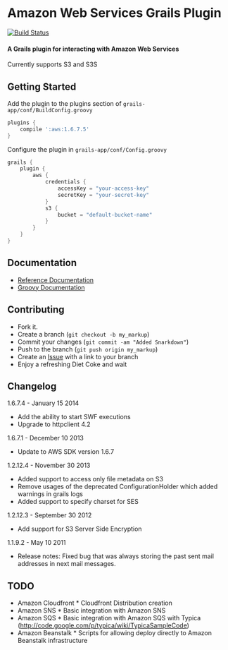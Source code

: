 # Amazon Web Services Grails Plugin
[![Build Status](https://travis-ci.org/grails-aws/grails-aws.png?branch=master)][travis]

[travis]: https://travis-ci.org/grails-aws/grails-aws

#### A Grails plugin for interacting with Amazon Web Services
Currently supports S3 and S3S

## Getting Started

Add the plugin to the plugins section of `grails-app/conf/BuildConfig.groovy`
```groovy
plugins {
    compile ':aws:1.6.7.5'
}
```

Configure the plugin in `grails-app/conf/Config.groovy`
```groovy
grails {
    plugin {
        aws {
            credentials {
                accessKey = "your-access-key"
                secretKey = "your-secret-key"
            }
            s3 {
                bucket = "default-bucket-name"
            }
        }
    }
}
```

## Documentation

* [Reference Documentation](http://grails-aws.github.io/grails-aws/1.6.7.4/)
* [Groovy Documentation](http://grails-aws.github.io/grails-aws/1.6.7.4/gapi/)


## Contributing

- Fork it.
- Create a branch (`git checkout -b my_markup`)
- Commit your changes (`git commit -am "Added Snarkdown"`)
- Push to the branch (`git push origin my_markup`)
- Create an [Issue](issues/new) with a link to your branch
- Enjoy a refreshing Diet Coke and wait


## Changelog
1.6.7.4 - January 15 2014
* Add the ability to start SWF executions
* Upgrade to httpclient 4.2

1.6.7.1 - December 10 2013
* Update to AWS SDK version 1.6.7

1.2.12.4 - November 30 2013
* Added support to access only file metadata on S3
* Remove usages of the deprecated ConfigurationHolder which added warnings in grails logs
* Added support to specify charset for SES

1.2.12.3 - September 30 2012
* Add support for S3 Server Side Encryption

1.1.9.2 - May 10 2011
* Release notes: Fixed bug that was always storing the past sent mail addresses in next mail messages.


## TODO

- Amazon Cloudfront * Cloudfront Distribution creation
- Amazon SNS * Basic integration with Amazon SNS
- Amazon SQS * Basic integration with Amazon SQS with Typica (http://code.google.com/p/typica/wiki/TypicaSampleCode)
- Amazon Beanstalk * Scripts for allowing deploy directly to Amazon Beanstalk infrastructure
